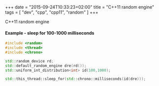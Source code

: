 +++
date = "2015-09-24T10:33:23+02:00"
title = "C++11 random engine"
tags = [ "dev", "cpp", "cpp11", "random" ]
+++

C++11 random engine

#### Example - sleep for 100-1000 milliseconds
```cpp
#include <random>
#include <thread>
#include <chrono>

std::random_device rd;
std::default_random_engine dre(rd());
std::uniform_int_distribution<int> id(100,1000);

std::this_thread::sleep_for(std::chrono::milliseconds(id(dre)));
```
